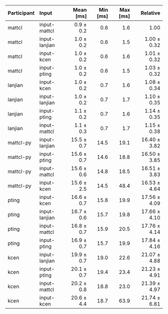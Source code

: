| Participant | Input | Mean [ms] | Min [ms] | Max [ms] | Relative |
|:---|:---|---:|---:|---:|---:|
| mattcl | input-mattcl | 0.9 ± 0.2 | 0.6 | 1.6 | 1.00 |
| mattcl | input-lanjian | 1.0 ± 0.2 | 0.6 | 1.5 | 1.00 ± 0.32 |
| mattcl | input-kcen | 1.0 ± 0.2 | 0.6 | 1.6 | 1.01 ± 0.32 |
| mattcl | input-pting | 1.0 ± 0.2 | 0.6 | 1.5 | 1.03 ± 0.32 |
| lanjian | input-kcen | 1.0 ± 0.2 | 0.7 | 1.6 | 1.08 ± 0.34 |
| lanjian | input-lanjian | 1.0 ± 0.2 | 0.7 | 1.7 | 1.10 ± 0.35 |
| lanjian | input-pting | 1.1 ± 0.2 | 0.7 | 1.6 | 1.14 ± 0.35 |
| lanjian | input-mattcl | 1.1 ± 0.3 | 0.7 | 1.7 | 1.15 ± 0.38 |
| mattcl-py | input-lanjian | 15.5 ± 0.7 | 14.5 | 19.1 | 16.40 ± 3.82 |
| mattcl-py | input-pting | 15.6 ± 0.7 | 14.6 | 18.8 | 16.50 ± 3.85 |
| mattcl-py | input-mattcl | 15.6 ± 0.6 | 14.8 | 18.5 | 16.51 ± 3.83 |
| mattcl-py | input-kcen | 15.6 ± 2.5 | 14.5 | 48.4 | 16.53 ± 4.64 |
| pting | input-kcen | 16.6 ± 0.7 | 15.8 | 19.9 | 17.56 ± 4.09 |
| pting | input-lanjian | 16.7 ± 0.6 | 15.7 | 19.8 | 17.66 ± 4.10 |
| pting | input-mattcl | 16.8 ± 0.7 | 15.9 | 20.5 | 17.76 ± 4.14 |
| pting | input-pting | 16.9 ± 0.7 | 15.7 | 19.9 | 17.84 ± 4.16 |
| kcen | input-lanjian | 19.9 ± 0.7 | 19.0 | 22.6 | 21.07 ± 4.88 |
| kcen | input-pting | 20.1 ± 0.7 | 19.4 | 23.4 | 21.23 ± 4.91 |
| kcen | input-mattcl | 20.2 ± 0.8 | 18.8 | 23.0 | 21.39 ± 4.97 |
| kcen | input-kcen | 20.6 ± 4.4 | 18.7 | 63.9 | 21.74 ± 6.81 |
